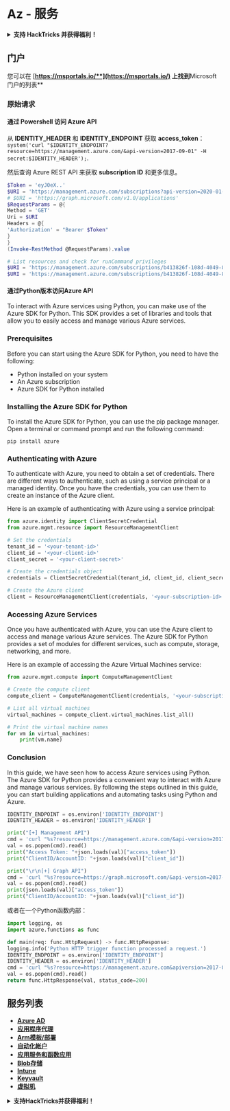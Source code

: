 # Az - 服务

<details>

<summary><strong>支持 HackTricks 并获得福利！</strong></summary>

* 如果您想在 HackTricks 中看到您的公司广告，或者如果您想访问 PEASS 的最新版本或下载 HackTricks 的 PDF，请查看[**订阅计划**](https://github.com/sponsors/carlospolop)！
* 获取[**官方 PEASS 和 HackTricks 商品**](https://peass.creator-spring.com)
* 发现[**PEASS 家族**](https://opensea.io/collection/the-peass-family)，我们的独家[**NFT**](https://opensea.io/collection/the-peass-family)收藏品
* **加入** 💬 [**Discord 群组**](https://discord.gg/hRep4RUj7f) 或 [**Telegram 群组**](https://t.me/peass) 或 **关注**我在 **Twitter** 🐦 [**@carlospolopm**](https://twitter.com/carlospolopm)**。**
* 通过向 [**HackTricks**](https://github.com/carlospolop/hacktricks) 和 [**HackTricks Cloud**](https://github.com/carlospolop/hacktricks-cloud) github 仓库提交 PR 来分享您的黑客技巧。

</details>

## 门户

您可以在 [**https://msportals.io/**](https://msportals.io/) 上找到**Microsoft 门户的列表**

### 原始请求

#### 通过 Powershell 访问 Azure API

从 **IDENTITY\_HEADER** 和 **IDENTITY\_ENDPOINT** 获取 **access\_token**：`system('curl "$IDENTITY_ENDPOINT?resource=https://management.azure.com/&api-version=2017-09-01" -H secret:$IDENTITY_HEADER');`.

然后查询 Azure REST API 来获取 **subscription ID** 和更多信息。
```powershell
$Token = 'eyJ0eX..'
$URI = 'https://management.azure.com/subscriptions?api-version=2020-01-01'
# $URI = 'https://graph.microsoft.com/v1.0/applications'
$RequestParams = @{
Method = 'GET'
Uri = $URI
Headers = @{
'Authorization' = "Bearer $Token"
}
}
(Invoke-RestMethod @RequestParams).value

# List resources and check for runCommand privileges
$URI = 'https://management.azure.com/subscriptions/b413826f-108d-4049-8c11-d52d5d388768/resources?api-version=2020-10-01'
$URI = 'https://management.azure.com/subscriptions/b413826f-108d-4049-8c11-d52d5d388768/resourceGroups/<RG-NAME>/providers/Microsoft.Compute/virtualMachines/<RESOURCE/providers/Microsoft.Authorization/permissions?apiversion=2015-07-01'
```
#### 通过Python版本访问Azure API

To interact with Azure services using Python, you can make use of the Azure SDK for Python. This SDK provides a set of libraries and tools that allow you to easily access and manage various Azure services.

### Prerequisites

Before you can start using the Azure SDK for Python, you need to have the following:

- Python installed on your system
- An Azure subscription
- Azure SDK for Python installed

### Installing the Azure SDK for Python

To install the Azure SDK for Python, you can use the pip package manager. Open a terminal or command prompt and run the following command:

```shell
pip install azure
```

### Authenticating with Azure

To authenticate with Azure, you need to obtain a set of credentials. There are different ways to authenticate, such as using a service principal or a managed identity. Once you have the credentials, you can use them to create an instance of the Azure client.

Here is an example of authenticating with Azure using a service principal:

```python
from azure.identity import ClientSecretCredential
from azure.mgmt.resource import ResourceManagementClient

# Set the credentials
tenant_id = '<your-tenant-id>'
client_id = '<your-client-id>'
client_secret = '<your-client-secret>'

# Create the credentials object
credentials = ClientSecretCredential(tenant_id, client_id, client_secret)

# Create the Azure client
client = ResourceManagementClient(credentials, '<your-subscription-id>')
```

### Accessing Azure Services

Once you have authenticated with Azure, you can use the Azure client to access and manage various Azure services. The Azure SDK for Python provides a set of modules for different services, such as compute, storage, networking, and more.

Here is an example of accessing the Azure Virtual Machines service:

```python
from azure.mgmt.compute import ComputeManagementClient

# Create the compute client
compute_client = ComputeManagementClient(credentials, '<your-subscription-id>')

# List all virtual machines
virtual_machines = compute_client.virtual_machines.list_all()

# Print the virtual machine names
for vm in virtual_machines:
    print(vm.name)
```

### Conclusion

In this guide, we have seen how to access Azure services using Python. The Azure SDK for Python provides a convenient way to interact with Azure and manage various services. By following the steps outlined in this guide, you can start building applications and automating tasks using Python and Azure.
```python
IDENTITY_ENDPOINT = os.environ['IDENTITY_ENDPOINT']
IDENTITY_HEADER = os.environ['IDENTITY_HEADER']

print("[+] Management API")
cmd = 'curl "%s?resource=https://management.azure.com/&api-version=2017-09-01" -H secret:%s' % (IDENTITY_ENDPOINT, IDENTITY_HEADER)
val = os.popen(cmd).read()
print("Access Token: "+json.loads(val)["access_token"])
print("ClientID/AccountID: "+json.loads(val)["client_id"])

print("\r\n[+] Graph API")
cmd = 'curl "%s?resource=https://graph.microsoft.com/&api-version=2017-09-01" -H secret:%s' % (IDENTITY_ENDPOINT, IDENTITY_HEADER)
val = os.popen(cmd).read()
print(json.loads(val)["access_token"])
print("ClientID/AccountID: "+json.loads(val)["client_id"])
```
或者在一个Python函数内部：
```python
import logging, os
import azure.functions as func

def main(req: func.HttpRequest) -> func.HttpResponse:
logging.info('Python HTTP trigger function processed a request.')
IDENTITY_ENDPOINT = os.environ['IDENTITY_ENDPOINT']
IDENTITY_HEADER = os.environ['IDENTITY_HEADER']
cmd = 'curl "%s?resource=https://management.azure.com&apiversion=2017-09-01" -H secret:%s' % (IDENTITY_ENDPOINT, IDENTITY_HEADER)
val = os.popen(cmd).read()
return func.HttpResponse(val, status_code=200)
```
## 服务列表

* [**Azure AD**](az-azuread.md)
* [**应用程序代理**](az-application-proxy.md)
* [**Arm模板/部署**](az-arm-templates.md)
* [**自动化帐户**](az-automation-account/)
* [**应用服务和函数应用**](az-azure-app-service.md)
* [**Blob存储**](az-blob-storage.md)
* [**Intune**](../intune.md)
* [**Keyvault**](../keyvault.md)
* [**虚拟机**](../vms.md)

<details>

<summary><strong>支持HackTricks并获得福利！</strong></summary>

* 如果您想在HackTricks中看到您的公司广告，或者如果您想访问PEASS的最新版本或下载PDF版的HackTricks，请查看[**订阅计划**](https://github.com/sponsors/carlospolop)！
* 获取[**官方PEASS和HackTricks周边产品**](https://peass.creator-spring.com)
* 发现[**PEASS家族**](https://opensea.io/collection/the-peass-family)，我们的独家[**NFTs**](https://opensea.io/collection/the-peass-family)收藏品
* **加入** 💬 [**Discord群组**](https://discord.gg/hRep4RUj7f) 或 [**Telegram群组**](https://t.me/peass) 或 **关注**我在**Twitter**上的动态 🐦 [**@carlospolopm**](https://twitter.com/carlospolopm)**。**
* **通过向** [**HackTricks**](https://github.com/carlospolop/hacktricks) **和** [**HackTricks Cloud**](https://github.com/carlospolop/hacktricks-cloud) **github仓库提交PR来分享您的黑客技巧。**

</details>

